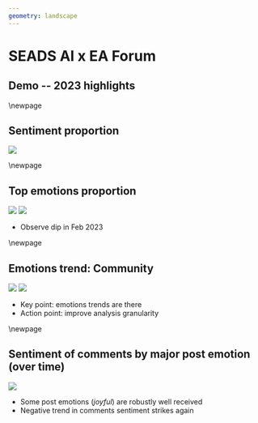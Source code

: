 ```yaml
---
geometry: landscape
---
```


# SEADS AI x EA Forum

## Demo -- 2023 highlights

\newpage

## Sentiment proportion

![](./comments_sentiments_per_month_cols_proportion.svg)

\newpage

## Top emotions proportion

![](./posts_emotions_per_month_cols_proportion.svg)
![](./comments_emotions_per_month_cols_proportion.svg)

- Observe dip in Feb 2023

\newpage

## Emotions trend: Community

![](./posts_emotions_per_month_cols_proportion_Community.svg)
![](./comments_emotions_per_month_cols_proportion_Community.svg)

- Key point: emotions trends are there
- Action point: improve analysis granularity

\newpage

## Sentiment of comments by major post emotion (over time)

![](./comments_sentiment_by_post_emotion_heatmap.svg)

- Some post emotions (*joyful*) are robustly well received
- Negative trend in comments sentiment strikes again